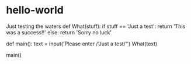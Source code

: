 # hello-world
Just testing the waters
def What(stuff):
  if stuff == 'Just a test':
    return 'This was a success!!'
  else:
    return 'Sorry no luck'
    
def main():
  text = input('Please enter /'Just a test/'')
  What(text)
  
  
main()

